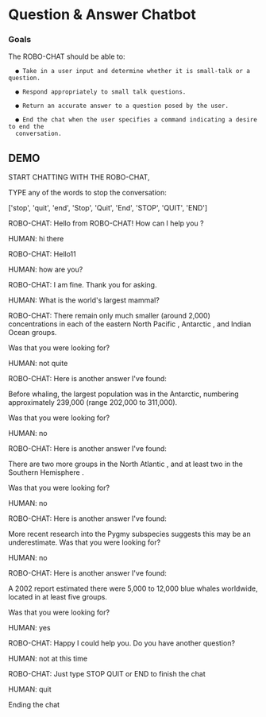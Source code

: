 # Question & Answer Chatbot

### Goals

The ROBO-CHAT should be able to:

      ● Take in a user input and determine whether it is small-talk or a question.

      ● Respond appropriately to small talk questions.

      ● Return an accurate answer to a question posed by the user.

      ● End the chat when the user specifies a command indicating a desire to end the
      conversation.


## DEMO 

START CHATTING WITH THE ROBO-CHAT,

TYPE any of the words to stop the conversation:

['stop', 'quit', 'end', 'Stop', 'Quit', 'End', 'STOP', 'QUIT', 'END']

ROBO-CHAT: Hello from ROBO-CHAT! How can I help you ?

HUMAN: hi there

ROBO-CHAT: Hello11

HUMAN: how are you?

ROBO-CHAT: I am fine. Thank you for asking.

HUMAN: What is the world's largest mammal?

ROBO-CHAT: There remain only much smaller (around 2,000) concentrations in each of the
eastern North Pacific , Antarctic , and Indian Ocean groups.

Was that you were looking for?

HUMAN: not quite

ROBO-CHAT: Here is another answer I've found:

Before whaling, the largest population was in the Antarctic, numbering approximately
239,000 (range 202,000 to 311,000).

Was that you were looking for?

HUMAN: no

ROBO-CHAT: Here is another answer I've found:

There are two more groups in the North Atlantic , and at least two in the Southern
Hemisphere .

Was that you were looking for?

HUMAN: no

ROBO-CHAT: Here is another answer I've found:

More recent research into the Pygmy subspecies suggests this may be an underestimate.
Was that you were looking for?

HUMAN: no

ROBO-CHAT: Here is another answer I've found:

A 2002 report estimated there were 5,000 to 12,000 blue whales worldwide, located in at
least five groups.

Was that you were looking for?

HUMAN: yes

ROBO-CHAT: Happy I could help you. Do you have another question?

HUMAN: not at this time

ROBO-CHAT: Just type STOP QUIT or END to finish the chat

HUMAN: quit

Ending the chat
